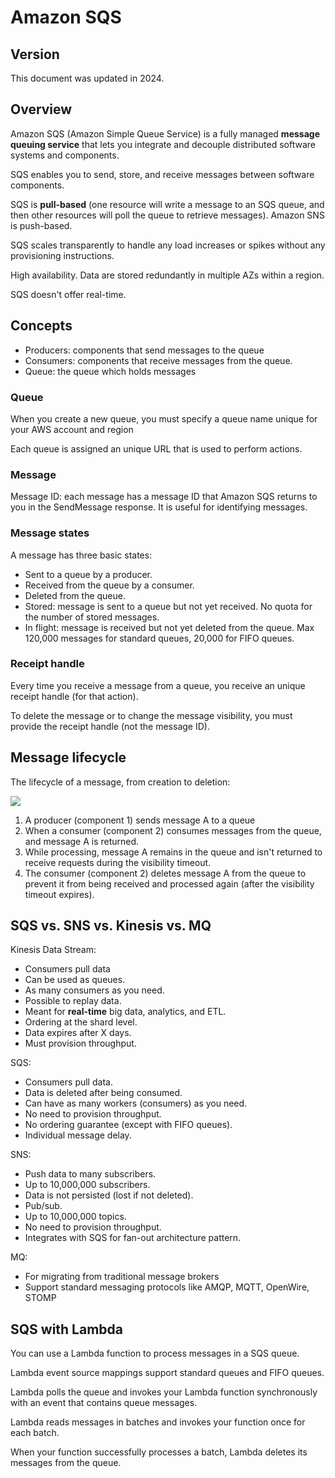 # Amazon SQS

## Version

This document was updated in 2024.


## Overview

Amazon SQS (Amazon Simple Queue Service) is a fully managed **message queuing service** that lets you integrate and decouple distributed software systems and components.

SQS enables you to send, store, and receive messages between software components.

SQS is **pull-based** (one resource will write a message to an SQS queue, and then other resources will poll the queue to retrieve messages). Amazon SNS is push-based.

SQS scales transparently to handle any load increases or spikes without any provisioning instructions.

High availability. Data are stored redundantly in multiple AZs within a region.

SQS doesn't offer real-time.


## Concepts

- Producers: components that send messages to the queue
- Consumers: components that receive messages from the queue.
- Queue: the queue which holds messages

### Queue

When you create a new queue, you must specify a queue name unique for your AWS account and region

Each queue is assigned an unique URL that is used to perform actions.

### Message

Message ID: each message has a message ID that Amazon SQS returns to you in the SendMessage response. It is useful for identifying messages.

### Message states

A message has three basic states:

- Sent to a queue by a producer.
- Received from the queue by a consumer.
- Deleted from the queue.
- Stored: message is sent to a queue but not yet received. No quota for the number of stored messages.
- In flight: message is received but not yet deleted from the queue. Max 120,000 messages for standard queues, 20,000 for FIFO queues.

### Receipt handle

Every time you receive a message from a queue, you receive an unique receipt handle (for that action).

To delete the message or to change the message visibility, you must provide the receipt handle (not the message ID).


## Message lifecycle

The lifecycle of a message, from creation to deletion:

![](https://docs.aws.amazon.com/images/AWSSimpleQueueService/latest/SQSDeveloperGuide/images/sqs-message-lifecycle-diagram.png)

1. A producer (component 1) sends message A to a queue
2. When a consumer (component 2) consumes messages from the queue, and message A is returned.
3. While processing, message A remains in the queue and isn't returned to receive requests during the visibility timeout.
4. The consumer (component 2) deletes message A from the queue to prevent it from being received and processed again (after the visibility timeout expires).


## SQS vs. SNS vs. Kinesis vs. MQ

Kinesis Data Stream:
- Consumers pull data
- Can be used as queues.
- As many consumers as you need.
- Possible to replay data.
- Meant for **real-time** big data, analytics, and ETL.
- Ordering at the shard level.
- Data expires after X days.
- Must provision throughput.

SQS:
- Consumers pull data.
- Data is deleted after being consumed.
- Can have as many workers (consumers) as you need.
- No need to provision throughput.
- No ordering guarantee (except with FIFO queues).
- Individual message delay.

SNS:
- Push data to many subscribers.
- Up to 10,000,000 subscribers.
- Data is not persisted (lost if not deleted).
- Pub/sub.
- Up to 10,000,000 topics.
- No need to provision throughput.
- Integrates with SQS for fan-out architecture pattern.

MQ:
- For migrating from traditional message brokers
- Support standard messaging protocols like AMQP, MQTT, OpenWire, STOMP


## SQS with Lambda

You can use a Lambda function to process messages in a SQS queue.

Lambda event source mappings support standard queues and FIFO queues.

Lambda polls the queue and invokes your Lambda function synchronously with an event that contains queue messages.

Lambda reads messages in batches and invokes your function once for each batch.

When your function successfully processes a batch, Lambda deletes its messages from the queue.